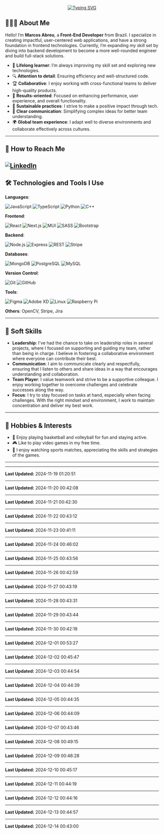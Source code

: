 <div align="center">
  <a href="https://git.io/typing-svg">
    <img src="https://readme-typing-svg.herokuapp.com?font=Fira+Code&size=28&duration=4000&pause=1000&color=F7C51D&center=true&vCenter=true&random=false&width=520&height=50&lines=HI+THERE%2C+I'M+MARCOS!;NICE+TO+MEET+YOU!+%F0%9F%98%89" alt="Typing SVG" />
  </a>
</div>

## 👨🏻‍💻 About Me

Hello! I’m **Marcos Abreu**, a **Front-End Developer** from Brazil. I specialize in creating impactful, user-centered web applications, and have a strong foundation in frontend technologies. Currently, I’m expanding my skill set by diving into backend development to become a more well-rounded engineer and build full-stack solutions.

- 🧠 **Lifelong learner**: I’m always improving my skill set and exploring new technologies.
- 🔍 **Attention to detail**: Ensuring efficiency and well-structured code.
- 🏆 **Collaborative**: I enjoy working with cross-functional teams to deliver high-quality products.
- 🚀 **Results-oriented**: Focused on enhancing performance, user experience, and overall functionality.
- 🌱 **Sustainable practices**: I strive to make a positive impact through tech.
- 💬 **Clear communication**: Simplifying complex ideas for better team understanding.
- 🌍 **Global team experience**: I adapt well to diverse environments and collaborate effectively across cultures.

---

## 📱 How to Reach Me

## <a href="https://www.linkedin.com/in/marcos-abreu-da-silva/"><img src="https://img.shields.io/badge/-LinkedIn-0e76a8?style=flat-square&logo=Linkedin&logoColor=white" alt="LinkedIn"></a>

## 🛠 Technologies and Tools I Use

**Languages**:

![JavaScript](https://img.icons8.com/color/30/javascript.png) ![TypeScript](https://img.icons8.com/color/30/typescript.png) ![Python](https://img.icons8.com/color/30/python.png) ![C++](https://img.icons8.com/color/30/c-plus-plus.png)

**Frontend**:

![React](https://img.icons8.com/color/30/react-native.png) ![Next.js](https://img.icons8.com/color/30/nextjs.png) ![MUI](https://img.icons8.com/color/30/material-ui.png) ![SASS](https://img.icons8.com/color/30/sass.png) ![Bootstrap](https://img.icons8.com/color/30/bootstrap.png)

**Backend**:

![Node.js](https://img.icons8.com/color/30/nodejs.png) ![Express](https://img.icons8.com/color/30/express.png) ![REST](https://img.icons8.com/color/30/api.png) ![Stripe](https://img.icons8.com/ios-filled/30/stripe.png)

**Databases**:

![MongoDB](https://img.icons8.com/color/30/mongodb.png) ![PostgreSQL](https://img.icons8.com/color/30/postgreesql.png) ![MySQL](https://img.icons8.com/color/30/mysql-logo.png)

**Version Control**:

![Git](https://img.icons8.com/color/30/git.png) ![GitHub](https://img.icons8.com/color/30/github.png)

**Tools**:

![Figma](https://img.icons8.com/color/30/figma.png) ![Adobe XD](https://img.icons8.com/color/30/adobe-xd.png) ![Linux](https://img.icons8.com/color/30/linux.png) ![Raspberry Pi](https://img.icons8.com/ios-filled/30/raspberry-pi.png)

**Others**: OpenCV, Stripe, Jira

---


## 💬 Soft Skills

- **Leadership**: I've had the chance to take on leadership roles in several projects, where I focused on supporting and guiding my team, rather than being in charge. I believe in fostering a collaborative environment where everyone can contribute their best.
- **Communication**: I aim to communicate clearly and respectfully, ensuring that I listen to others and share ideas in a way that encourages understanding and collaboration.
- **Team Player**: I value teamwork and strive to be a supportive colleague. I enjoy working together to overcome challenges and celebrate successes along the way.
- **Focus**: I try to stay focused on tasks at hand, especially when facing challenges. With the right mindset and environment, I work to maintain concentration and deliver my best work.

---

## 🎯 **Hobbies & Interests**

- 🏀 Enjoy playing basketball and volleyball for fun and staying active.
- 🎮 Like to play video games in my free time.
- 🏅 I enjoy watching sports matches, appreciating the skills and strategies of the games.

---

---

**Last Updated:** 2024-11-19 01:20:51

---

**Last Updated:** 2024-11-20 00:42:08

---

**Last Updated:** 2024-11-21 00:42:30

---

**Last Updated:** 2024-11-22 00:43:12

---

**Last Updated:** 2024-11-23 00:41:11

---

**Last Updated:** 2024-11-24 00:46:02

---

**Last Updated:** 2024-11-25 00:43:56

---

**Last Updated:** 2024-11-26 00:42:59

---

**Last Updated:** 2024-11-27 00:43:19

---

**Last Updated:** 2024-11-28 00:43:31

---

**Last Updated:** 2024-11-29 00:43:44

---

**Last Updated:** 2024-11-30 00:42:18

---

**Last Updated:** 2024-12-01 00:53:27

---

**Last Updated:** 2024-12-02 00:45:47

---

**Last Updated:** 2024-12-03 00:44:54

---

**Last Updated:** 2024-12-04 00:44:39

---

**Last Updated:** 2024-12-05 00:44:35

---

**Last Updated:** 2024-12-06 00:44:09

---

**Last Updated:** 2024-12-07 00:43:46

---

**Last Updated:** 2024-12-08 00:49:15

---

**Last Updated:** 2024-12-09 00:46:28

---

**Last Updated:** 2024-12-10 00:45:17

---

**Last Updated:** 2024-12-11 00:44:19

---

**Last Updated:** 2024-12-12 00:44:16

---

**Last Updated:** 2024-12-13 00:44:57

---

**Last Updated:** 2024-12-14 00:43:00
